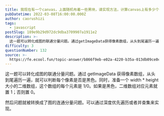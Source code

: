 ```yaml
---
title: 我现在有一个canvas，上面随机布着一些黑块，请实现方法，计算canvas上有多少个黑块。
pubDatetime: 2022-03-08T16:00:00.000Z
author: caorushizi
tags:
  - javascript
postSlug: 189e9b29d972dc9dba3709907a1911e2
description: >-
  这一题可以转化成图的联通分量问题。通过getImageData获得像素数组，从头到尾遍历一遍，就可以判断每个像素是否是黑色。同时，准备一个width\*height大小的二维数组，这个数组的每个元素是
difficulty: 3
questionNumber: 132
source: >-
  https://fe.ecool.fun/topic-answer/b866f9eb-e02a-4220-b35a-013db09ce0c2?orderBy=updateTime&order=desc&tagId=10
---
```


这一题可以转化成图的联通分量问题。通过 getImageData 获得像素数组，从头到尾遍历一遍，就可以判断每个像素是否是黑色。同时，准备一个 width \* height 大小的二维数组，这个数组的每个元素是 1/0。如果是黑色，二维数组对应元素就置 1；否则置 0。

然后问题就被转换成了图的连通分量问题。可以通过深度优先遍历或者并查集来实现。
